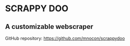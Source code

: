 # SCRAPPY DOO

## A customizable webscraper

GitHub repository: https://github.com/mnocon/scrappydoo